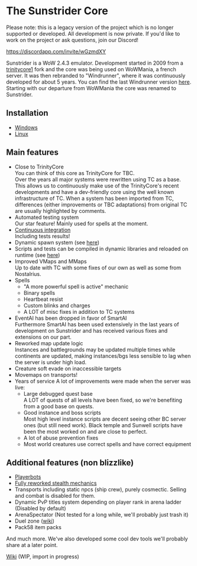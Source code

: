 # The Sunstrider Core

Please note: this is a legacy version of the project which is no longer supported or developed. All development is now private.
If you'd like to work on the project or ask questions, join our Discord!

https://discordapp.com/invite/wGzmdXY

Sunstrider is a WoW 2.4.3 emulator.
Development started in 2009 from a [trinitycore1](https://bitbucket.org/KPsN/trinitycore-243) fork and the core was being used on WoWMania, a french server. It was then rebranded to "Windrunner", where it was continuously developed for about 5 years. You can find the last Windrunner version [here](https://github.com/kelno/windrunner). Starting with our departure from WoWMania the core was renamed to Sunstrider.

## Installation

* [Windows](/doc/install_win.md)
* [Linux](/doc/install_linux.md)
 
## Main features

* Close to TrinityCore  
You can think of this core as TrinityCore for TBC.  
Over the years all major systems were rewritten using TC as a base. This allows us to continuously make use of the TrinityCore's recent developments and have a dev-friendly core using the well known infrastructure of TC. 
When a system has been imported from TC, differences (either improvements or TBC adaptations) from original TC are usually highlighted by comments.
* Automated testing system  
Our star feature! Mainly used for spells at the moment.
* [Continuous integration](https://travis-ci.org/sunstrider/sunstrider-core)  
Including tests results!
* Dynamic spawn system (see [here](https://github.com/TrinityCore/TrinityCore/pull/19056))
* Scripts and tests can be compiled in dynamic libraries and reloaded on runtime (see [here](https://trinitycore.atlassian.net/wiki/spaces/tc/pages/18874377/Using+the+script+hotswapping+system))
* Improved VMaps and MMaps  
Up to date with TC with some fixes of our own as well as some from Nostalrius.
* Spells
    * "A more powerful spell is active" mechanic
    * Binary spells
    * Heartbeat resist
    * Custom blinks and charges
    * A LOT of misc fixes in addition to TC systems
* EventAI has been dropped in favor of SmartAI  
Furthermore SmartAI has been used extensively in the last years of development on Sunstrider and has received various fixes and extensions on our part.
* Reworked map update logic  
Instances and battlegrounds may be updated multiple times while continents are updated, making instances/bgs less sensible to lag when the server is under high load.
* Creature soft evade on inaccessible targets
* Movemaps on transports!
* Years of service
A lot of improvements were made when the server was live:
    * Large debugged quest base  
A LOT of quests of all levels have been fixed, so we're benefiting from a good base on quests.
    * Good instance and boss scripts  
Most high level instance scripts are decent seeing other BC server ones (but still need work). Black temple and Sunwell scripts have been the most worked on and are close to perfect.
    * A lot of abuse prevention fixes  
    * Most world creatures use correct spells and have correct equipment

## Additional features (non blizzlike)

* [Playerbots](https://github.com/ike3/mangosbot)
* [Fully reworked stealth mechanics](http://wiki.valoren.org/index.php/Stealth_mechanics)
* Transports including static npcs (ship crew), purely cosmectic. Selling and combat is disabled for them.
* Dynamic PvP titles system depending on player rank in arena ladder (Disabled by default)
* ArenaSpectator (Not tested for a long while, we'll probably just trash it)
* Duel zone ([wiki](https://github.com/ValorenWoW/sunstrider-core/wiki/Duel-zone-(custom-feature)))
* Pack58 item packs


And much more. We've also developed some cool dev tools we'll probably share at a later point.

[Wiki](https://github.com/ValorenWoW/sunstrider-core/wiki) (WIP, import in progress)
